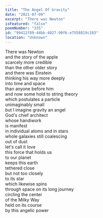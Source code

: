 ```yaml
---
title: "The Angel Of Gravity"
date: "2021-07-09"
excerpt: "There was Newton"
isFeatured: "false"
poemNumber: "335"
id: "99412f89-44bb-4027-90f6-e7558819c183"
location: "Unknown"
---
```


There was Newton  
and the story of the apple  
scarcely more credible  
than the other older story  
and there was Einstein  
thinking his way more deeply  
into time and space  
than anyone before him  
and now some hold to string theory  
which postulates a particle  
unimaginably small  
but I imagine gravity an angel  
God's chief architect  
whose handiwork  
is manifest  
in individual atoms and in stars  
whole galaxies still coalescing  
out of dust  
let's call it love  
this force that holds us  
to our planet  
keeps this earth  
tethered close  
but not too closely  
to its star  
which likewise spins  
through space on its long journey  
circling the center  
of the Milky Way  
held on its course  
by this angelic power

